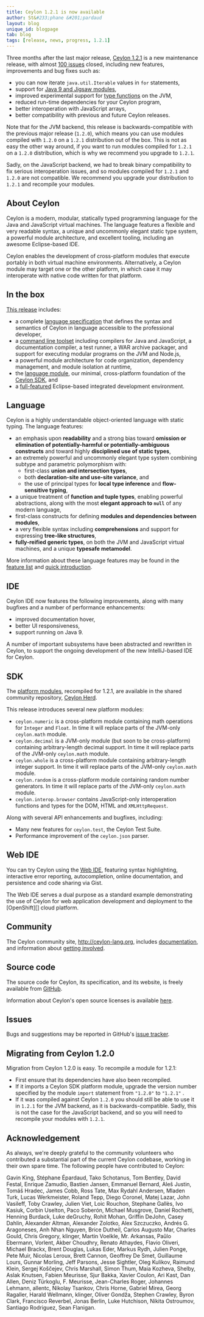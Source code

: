```yaml
---
title: Ceylon 1.2.1 is now available
author: St&#233;phane &#201;pardaud
layout: blog
unique_id: blogpage
tab: blog
tags: [release, news, progress, 1.2.1]
---
```


[spec]: /documentation/1.2/spec
[toolset]: /documentation/1.2/reference/tool/ceylon/subcommands/index.html
[ceylon.language]: https://herd.ceylon-lang.org/modules/ceylon.language
[sdk]: https://modules.ceylon-lang.org/categories/SDK
[ide features]: /documentation/1.2/ide/features/
[Ceylon Herd]: https://herd.ceylon-lang.org
[documentation]: /documentation/1.2
[license]: /code/licenses/
[community]: /community/
[download]: /download/
[git]: https://github.com/ceylon
[issues]: /code/issues
[Web IDE]: http://try.ceylon-lang.org
[quick-intro]: /documentation/1.2/introduction/

Three months after the last major release,
[Ceylon 1.2.1][download] is a new maintenance release, 
with almost [100 issues][] closed, including new features,
improvements and bug fixes such as:

- you can now iterate `java.util.Iterable` values in `for` statements,
- support for [Java 9 and Jigsaw modules](/blog/2015/12/17/java9-jigsaw),
- improved experimental support for [type functions][] on the JVM,
- reduced run-time dependencies for your Ceylon program,
- better interoperation with JavaScript arrays,
- better compatibility with previous and future Ceylon releases. 

Note that for the JVM backend, this release is backwards-compatible
with the previous major release (`1.2.0`), which means you can use
modules compiled with `1.2.0` on a `1.2.1` distribution out of the box.
This is not as easy the other way around, if you want to run modules
compiled for `1.2.1` on a `1.2.0` distribution, which is why we 
recommend you upgrade to `1.2.1`.

Sadly, on the JavaScript backend, we had to break binary compatibility
to fix serious interoperation issues, and so modules compiled for `1.2.1`
and `1.2.0` are not compatible. We recommend you upgrade your distribution
to `1.2.1` and recompile your modules.

[type functions]: /blog/2015/06/03/generic-function-refs/
[100 issues]: https://github.com/ceylon/ceylon/issues?q=is%3Aissue+milestone%3A1.2.1+is%3Aclosed

## About Ceylon

Ceylon is a modern, modular, statically typed programming 
language for the Java and JavaScript virtual machines. The
language features a flexible and very readable syntax, a 
unique and uncommonly elegant static type system, a powerful 
module architecture, and excellent tooling, including an 
awesome Eclipse-based IDE.

Ceylon enables the development of cross-platform modules 
that execute portably in both virtual machine environments. 
Alternatively, a Ceylon module may target one or the other 
platform, in which case it may interoperate with native code 
written for that platform.

## In the box

[This release][download] includes:

- a complete [language specification][spec] that defines the 
  syntax and semantics of Ceylon in language accessible to 
  the professional developer,
- a [command line toolset][toolset] including compilers for 
  Java and JavaScript, a documentation compiler, a test 
  runner, a WAR archive packager, and support for executing 
  modular programs on the JVM and Node.js,
- a powerful module architecture for code organization,
  dependency management, and module isolation at runtime,
- the [language module][ceylon.language], our minimal, 
  cross-platform foundation of the [Ceylon SDK][sdk], and
- a [full-featured][ide features] Eclipse-based integrated 
  development environment.

## Language

Ceylon is a highly understandable object-oriented language 
with static typing. The language features:

- an emphasis upon __readability__ and a strong bias toward 
  __omission or elimination of potentially-harmful or 
  potentially-ambiguous constructs__ and toward highly 
  __disciplined use of static types__,
- an extremely powerful and uncommonly elegant type system 
  combining subtype and parametric polymorphism with:
  - first-class __union and intersection types__, 
  - both __declaration-site and use-site variance__, and
  - the use of principal types for __local type inference__ 
    and __flow-sensitive typing__,
- a unique treatment of __function and tuple types__, 
  enabling powerful abstractions, along with the most 
  __elegant approach to `null`__ of any modern language, 
- first-class constructs for defining __modules and 
  dependencies between modules__,
- a very flexible syntax including __comprehensions__ and 
  support for expressing __tree-like structures__,
- __fully-reified generic types__, on both the JVM and
  JavaScript virtual machines, and a unique __typesafe 
  metamodel__.

More information about these language features may be
found in the [feature list](/features) and 
[quick introduction][quick-intro].

## IDE

Ceylon IDE now features the following improvements, along
with many bugfixes and a number of performance enhancements:

- improved documentation hover,
- better UI responsiveness,
- support running on Java 9.

A number of important subsystems have been abstracted and
rewritten in Ceylon, to support the ongoing development of
the new IntelliJ-based IDE for Ceylon.

## SDK

The [platform modules][sdk], recompiled for 1.2.1, are 
available in the shared community repository, [Ceylon Herd][].

This release introduces several new platform modules:

- `ceylon.numeric` is a cross-platform module containing math
operations for `Integer` and `Float`. In time it will replace parts of
the JVM-only `ceylon.math` module.
- `ceylon.decimal` is a JVM-only module (but soon to be cross-platform) 
containing arbitrary-length decimal support. In time it will replace parts of
the JVM-only `ceylon.math` module.
- `ceylon.whole` is a cross-platform module containing arbitrary-length
integer support. In time it will replace parts of
the JVM-only `ceylon.math` module.
- `ceylon.random` is a cross-platform module containing random number
generators. In time it will replace parts of
the JVM-only `ceylon.math` module.
- `ceylon.interop.browser` contains JavaScript-only interoperation
functions and types for the DOM, HTML and `XMLHttpRequest`.

Along with several API enhancements and bugfixes, including:

- Many new features for `ceylon.test`, the Ceylon Test Suite.
- Performance improvement of the `ceylon.json` parser.

## Web IDE

You can try Ceylon using the [Web IDE][], featuring syntax highlighting, 
interactive error reporting, autocompletion, online 
documentation, and persistence and code sharing via Gist.

The Web IDE serves a dual purpose as a standard example
demonstrating the use of Ceylon for web application 
development and deployment to the [OpenShift][] cloud 
platform.

## Community

The Ceylon community site, <http://ceylon-lang.org>, includes 
[documentation][], and information about 
[getting involved][community].

## Source code

The source code for Ceylon, its specification, and its website,
is freely available from [GitHub][git].

Information about Ceylon's open source licenses is available 
[here][license].

## Issues

Bugs and suggestions may be reported in GitHub's 
[issue tracker][issues].

## Migrating from Ceylon 1.2.0

Migration from Ceylon 1.2.0 is easy. To recompile a module for 
1.2.1:

- First ensure that its dependencies have also been 
  recompiled.
- If it imports a Ceylon SDK platform module, upgrade the 
  version number specified by the module `import` statement 
  from `"1.2.0"` to `"1.2.1"` .
- If it was compiled against Ceylon `1.2.0` you should still
  be able to use it in `1.2.1` for the JVM backend,
  as it is backwards-compatible. Sadly, this is not the case
  for the JavaScript backend, and so you will need to recompile
  your modules with `1.2.1`.

## Acknowledgement

As always, we're deeply grateful to the community volunteers 
who contributed a substantial part of the current Ceylon 
codebase, working in their own spare time. The following 
people have contributed to Ceylon:

Gavin King, Stéphane Épardaud, Tako Schotanus, Tom Bentley,
David Festal, Enrique Zamudio, Bastien Jansen, 
Emmanuel Bernard, Aleš Justin, Tomáš Hradec, James Cobb, 
Ross Tate, Max Rydahl Andersen, Mladen Turk, 
Lucas Werkmeister, Roland Tepp, Diego Coronel, Matej Lazar, 
John Vasileff, Toby Crawley, Julien Viet, Loic Rouchon, 
Stephane Gallès, Ivo Kasiuk, Corbin Uselton, Paco Soberón,
Michael Musgrove, Daniel Rochetti, Henning Burdack, 
Luke deGruchy, Rohit Mohan, Griffin DeJohn, Casey Dahlin, 
Alexander Altman, Alexander Zolotko, Alex Szczuczko, 
Andrés G. Aragoneses, Anh Nhan Nguyen, Brice Dutheil, 
Carlos Augusto Mar, Charles Gould, Chris Gregory, klinger, 
Martin Voelkle, Mr. Arkansas, Paŭlo Ebermann, Vorlent, 
Akber Choudhry, Renato Athaydes, Flavio Oliveri, 
Michael Brackx, Brent Douglas, Lukas Eder, Markus Rydh, 
Julien Ponge, Pete Muir, Nicolas Leroux, Brett Cannon, 
Geoffrey De Smet, Guillaume Lours, Gunnar Morling, 
Jeff Parsons, Jesse Sightler, Oleg Kulikov, Raimund Klein, 
Sergej Koščejev, Chris Marshall, Simon Thum, Maia Kozheva, 
Shelby, Aslak Knutsen, Fabien Meurisse, Sjur Bakka, 
Xavier Coulon, Ari Kast, Dan Allen, Deniz Türkoglu, 
F. Meurisse, Jean-Charles Roger, Johannes Lehmann, allentc, 
Nikolay Tsankov, Chris Horne, Gabriel Mirea, Georg Ragaller, 
Harald Wellmann, klinger, Oliver Gondža, Stephen Crawley,
Byron Clark, Francisco Reverbel, Jonas Berlin, Luke Hutchison,
Nikita Ostroumov, Santiago Rodriguez, Sean Flanigan.